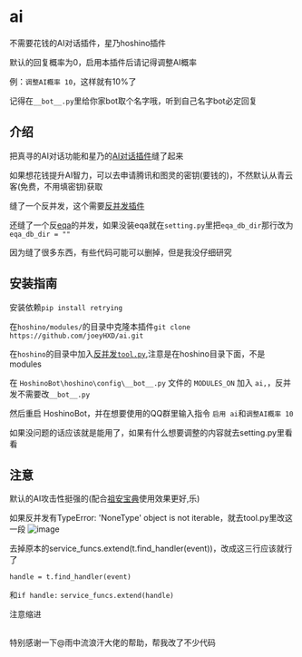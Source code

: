 # ai
不需要花钱的AI对话插件，星乃hoshino插件

默认的回复概率为0，启用本插件后请记得调整AI概率

例：`调整AI概率 10`，这样就有10%了

记得在`__bot__.py`里给你家bot取个名字哦，听到自己名字bot必定回复

## 介绍
把真寻的AI对话功能和星乃的[AI对话插件](https://github.com/pcrbot/aichat)缝了起来

如果想花钱提升AI智力，可以去申请腾讯和图灵的密钥(要钱的)，不然默认从青云客(免费，不用填密钥)获取

缝了一个反并发，这个需要[反并发插件](https://github.com/lhhxxxxx/hoshino_tool)

还缝了一个反[eqa](https://github.com/pcrbot/erinilis-modules/tree/master/eqa)的并发，如果没装eqa就在`setting.py`里把`eqa_db_dir`那行改为`eqa_db_dir = ""`

因为缝了很多东西，有些代码可能可以删掉，但是我没仔细研究

## 安装指南
安装依赖`pip install retrying`

在`hoshino/modules/`的目录中克隆本插件`git clone https://github.com/joeyHXD/ai.git`

在`hoshino`的目录中加入[反并发`tool.py`](https://github.com/lhhxxxxx/hoshino_tool),注意是在hoshino目录下面，不是modules

在 `HoshinoBot\hoshino\config\__bot__.py` 文件的 `MODULES_ON` 加入 `ai,`，反并发不需要改`__bot__.py`

然后重启 HoshinoBot，并在想要使用的QQ群里输入指令 `启用 ai`和`调整AI概率 10`

如果没问题的话应该就是能用了，如果有什么想要调整的内容就去setting.py里看看

## 注意
默认的AI攻击性挺强的(配合[祖安宝典](https://github.com/zangxx66/zuanDictionary)使用效果更好,乐)

如果反并发有TypeError: 'NoneType' object is not iterable，就去tool.py里改这一段
![image](https://user-images.githubusercontent.com/68325229/195911092-1c386757-75ef-4795-b5c9-6f4124156e72.png)

去掉原本的service_funcs.extend(t.find_handler(event))，改成这三行应该就行了

`handle = t.find_handler(event)`

和`if handle:` `service_funcs.extend(handle)`

注意缩进

##
特别感谢一下@雨中流浪汗大佬的帮助，帮我改了不少代码
